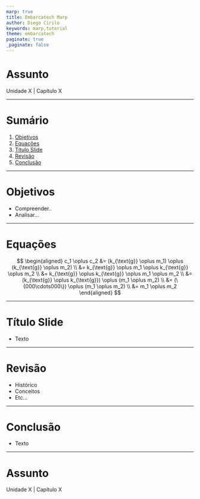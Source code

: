 ```yaml
---
marp: true
title: Embarcatech Marp
author: Diego Cirilo
keywords: marp,tutorial
theme: embarcatech
paginate: true
_paginate: false
---
```

<!-- _class: cover -->

# Assunto

Unidade X | Capítulo X

---
<!-- _class: cover2 -->
# Sumário

1. [Objetivos](#3)
1. [Equações](#4)
1. [Título Slide](#5)
1. [Revisão](#6)
1. [Conclusão](#7)

---
<!-- _class: style2 -->
# Objetivos

- Compreender..
- Analisar...

---
<!-- _class: style3 -->
# Equações

$$
 \begin{aligned}
 c_1 \oplus c_2  &= (k_{\text{g}} \oplus m_1) \oplus (k_{\text{g}} \oplus m_2) \\
    &= k_{\text{g}} \oplus m_1 \oplus k_{\text{g}} \oplus m_2 \\
    &= k_{\text{g}} \oplus k_{\text{g}} \oplus m_1 \oplus m_2 \\
    &= (k_{\text{g}} \oplus k_{\text{g}}) \oplus (m_1 \oplus m_2) \\
    &= (\{000\cdots000\}) \oplus (m_1 \oplus m_2) \\
    &= m_1 \oplus m_2
\end{aligned}
$$

---
<!-- _class: style3 -->
# Título Slide
- Texto

---
<!-- _class: style1 -->
# Revisão
- Histórico
- Conceitos
- Etc...

---
<!-- _class: style1 -->
# Conclusão
- Texto

---
<!-- _class: cover -->

# Assunto

Unidade X | Capítulo X

